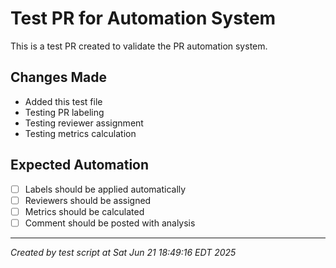 # Test PR for Automation System

This is a test PR created to validate the PR automation system.

## Changes Made
- Added this test file
- Testing PR labeling
- Testing reviewer assignment
- Testing metrics calculation

## Expected Automation
- [ ] Labels should be applied automatically
- [ ] Reviewers should be assigned
- [ ] Metrics should be calculated
- [ ] Comment should be posted with analysis

---
*Created by test script at Sat Jun 21 18:49:16 EDT 2025*
